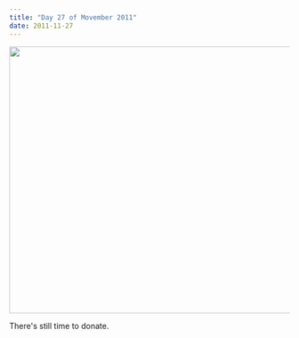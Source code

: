 ```yaml
---
title: "Day 27 of Movember 2011"
date: 2011-11-27
---
```

<img src="@root/files/2011/11/movember-27.jpg" width="640" height="480" class="centered">

There's still time to donate.

